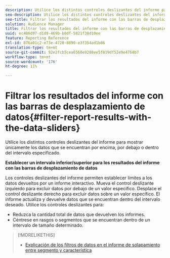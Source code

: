 ```yaml
---
description: Utilice los distintos controles deslizantes del informe para mostrar únicamente los datos que se encuentran por encima, por debajo o dentro del intervalo especificado.
seo-description: Utilice los distintos controles deslizantes del informe para mostrar únicamente los datos que se encuentran por encima, por debajo o dentro del intervalo especificado.
seo-title: Filtrar los resultados del informe con las barras de desplazamiento de datos
solution: Audience Manager
title: Filtrar los resultados del informe con las barras de desplazamiento de datos
uuid: ec486d97-d1d9-469b-b8df-5821f30d10ee
feature: Reporting Reference
exl-id: 876a01c2-e73e-4728-8890-e3f354ad1b86
translation-type: tm+mt
source-git-commit: 92e2fcb5cea6560e9288ee5f819df52e9e4768b7
workflow-type: tm+mt
source-wordcount: '176'
ht-degree: 11%

---
```


# Filtrar los resultados del informe con las barras de desplazamiento de datos{#filter-report-results-with-the-data-sliders}

Utilice los distintos controles deslizantes del informe para mostrar únicamente los datos que se encuentran por encima, por debajo o dentro del intervalo especificado.

<!-- 

c_reach_slider.xml

 -->

**Establecer un intervalo inferior/superior para los resultados del informe con las barras de desplazamiento de datos**

Los controles deslizantes del informe permiten establecer límites a los datos devueltos por un informe interactivo. Mueva el control deslizante izquierdo para excluir datos por debajo de un valor específico. Desplace el control deslizante derecho para excluir datos sobre un valor específico. El informe actualiza y devuelve datos que se encuentran dentro del intervalo deseado. Utilice los controles deslizantes para:

* Reduzca la cantidad total de datos que devuelven los informes.
* Céntrese en rasgos o segmentos que se encuentran dentro de un intervalo de tamaño determinado.

>[!MORELIKETHIS]
>
>* [Explicación de los filtros de datos en el informe de solapamiento entre segmento y característica](../../reporting/dynamic-reports/segment-trait-overlap-report.md#data-filters-s2t-report)


